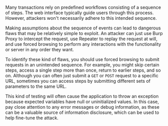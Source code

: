 Many transactions rely on predefined workflows consisting of a sequence of steps. The web interface typically guide users through this process. However, attackers won't necessarily adhere to this intended sequence.

Making assumptions about the sequence of events can lead to dangerous flaws that may be relatively simple to exploit. An attacker can just use Burp Proxy to intercept the request, use Repeater to replay the request at will, and use forced browsing to perform any interactions with the functionality or server in any order they want.

To identify these kind of flaws, you should use forced browsing to submit requests in an unintended sequence. For example, you might skip certain steps, access a single step more than once, return to earlier steps, and so on. Although you can often just submit a `GET` or `POST` request to a specific URL, sometimes you can access steps by submitting different sets of parameters to the same URL.

<!-- @TODO: Link Information Disclosure from server-side vulnerabilities -->
This kind of testing will often cause the application to throw an exception because expected variables have null or uninitialized values. In this case, pay close attention to any error messages or debug information, as these can be a valuable source of information disclosure, which can be used to help fine-tune the attack.